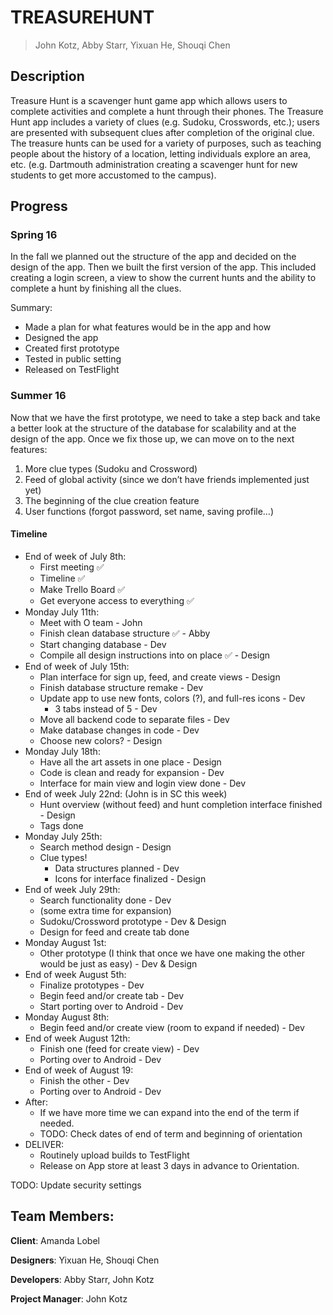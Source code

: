 # TREASUREHUNT

> John Kotz, Abby Starr, Yixuan He, Shouqi Chen

## Description

Treasure Hunt is a scavenger hunt game app which allows users to complete activities and complete a hunt through their phones. The Treasure Hunt app includes a variety of clues (e.g. Sudoku, Crosswords, etc.); users are presented with subsequent clues after completion of the original clue. The treasure hunts can be used for a variety of purposes, such as teaching people about the history of a location, letting individuals explore an area, etc. (e.g. Dartmouth administration creating a scavenger hunt for new students to get more accustomed to the campus).

## Progress
### Spring 16
In the fall we planned out the structure of the app and decided on the design of the app. Then we built the first version of the app. This included creating a login screen, a view to show the current hunts and the ability to complete a hunt by finishing all the clues.

Summary:

* Made a plan for what features would be in the app and how
* Designed the app
* Created first prototype
* Tested in public setting
* Released on TestFlight

### Summer 16
Now that we have the first prototype, we need to take a step back and take a better look at the structure of the database for scalability and at the design of the app. Once we fix those up, we can move on to the next features:

1. More clue types (Sudoku and Crossword)
2. Feed of global activity (since we don’t have friends implemented just yet)
3. The beginning of the clue creation feature
4. User functions (forgot password, set name, saving profile…)

#### Timeline

- End of week of July 8th:
	- First meeting ✅
	- Timeline ✅
	- Make Trello Board ✅
	- Get everyone access to everything ✅
- Monday July 11th:
	- Meet with O team - John
	- Finish clean database structure ✅ - Abby
	- Start changing database - Dev
	- Compile all design instructions into on place ✅ - Design
- End of week of July 15th:
	- Plan interface for sign up, feed, and create views - Design
	- Finish database structure remake - Dev
	- Update app to use new fonts, colors (?), and full-res icons - Dev
    	- 3 tabs instead of 5 - Dev
	- Move all backend code to separate files - Dev
	- Make database changes in code - Dev
	- Choose new colors? - Design
- Monday July 18th:
	- Have all the art assets in one place - Design
	- Code is clean and ready for expansion - Dev
	- Interface for main view and login view done - Dev
- End of week July 22nd: (John is in SC this week)
	- Hunt overview (without feed) and hunt completion interface finished - Design
	- Tags done
- Monday July 25th:
	- Search method design - Design
	- Clue types!
    	- Data structures planned - Dev
    	- Icons for interface finalized - Design
- End of week July 29th:
  	- Search functionality done - Dev
	- (some extra time for expansion)
	- Sudoku/Crossword prototype - Dev & Design
	- Design for feed and create tab done
- Monday August 1st:
	- Other prototype (I think that once we have one making the other would be just as easy) - Dev & Design
- End of week August 5th:
	- Finalize prototypes - Dev
	- Begin feed and/or create tab - Dev
	- Start porting over to Android - Dev
- Monday August 8th:
	- Begin feed and/or create view (room to expand if needed) - Dev
- End of week August 12th:
	- Finish one (feed for create view) - Dev
	- Porting over to Android - Dev
- End of week of August 19:
	- Finish the other - Dev
	- Porting over to Android - Dev
- After:
	- If we have more time we can expand into the end of the term if needed.
	- TODO: Check dates of end of term and beginning of orientation
- DELIVER:
	- Routinely upload builds to TestFlight
	- Release on App store at least 3 days in advance to Orientation.


TODO: Update security settings

## Team Members:

__Client__: Amanda Lobel

__Designers__: Yixuan He, Shouqi Chen

__Developers__: Abby Starr, John Kotz

__Project Manager__: John Kotz
